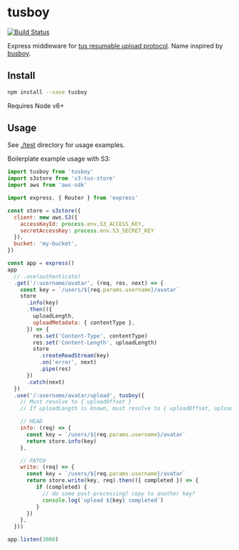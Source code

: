 # tusboy

[![Build Status](https://travis-ci.org/blockai/tusboy.svg?branch=master)](https://travis-ci.org/blockai/tusboy)

Express middleware for [tus resumable upload protocol](http://tus.io/).
Name inspired by [busboy](https://github.com/mscdex/busboy).

## Install

```bash
npm install --save tusboy
```

Requires Node v6+

## Usage

See [./test](./test) directory for usage examples.

Boilerplate example usage with S3:

```javascript
import tusboy from 'tusboy'
import s3store from 's3-tus-store'
import aws from 'aws-sdk'

import express, { Router } from 'express'

const store = s3store({
  client: new aws.S3({
    accessKeyId: process.env.S3_ACCESS_KEY,
    secretAccessKey: process.env.S3_SECRET_KEY
  }),
  bucket: 'my-bucket',
})

const app = express()
app
  // .use(authenticate)
  .get('/:username/avatar', (req, res, next) => {
    const key = `/users/${req.params.username}/avatar`
    store
      .info(key)
      .then(({
        uploadLength,
        uploadMetadata: { contentType },
      }) => {
        res.set('Content-Type', contentType)
        res.set('Content-Length', uploadLength)
        store
          .createReadStream(key)
          .on('error', next)
          .pipe(res)
      })
      .catch(next)
  })
  .use('/:username/avatar/upload', tusboy({
    // Must resolve to { uploadOffset }
    // If uploadLength is known, must resolve to { uploadOffset, uploadLength }

    // HEAD
    info: (req) => {
      const key = `/users/${req.params.username}/avatar`
      return store.info(key)
    },

    // PATCH
    write: (req) => {
      const key = `/users/${req.params.username}/avatar`
      return store.write(key, req).then(({ completed }) => {
         if (completed) {
           // do some post-processing? copy to another key?
           console.log(`upload ${key} completed`)
         }
      })
    },
  }))

app.listen(3000)
```